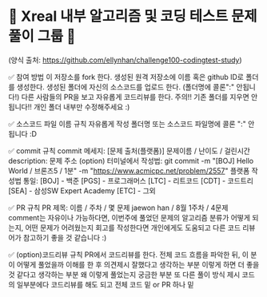 # 💯 Xreal 내부 알고리즘 및 코딩 테스트 문제 풀이 그룹 📝
(양식 출처: https://github.com/ellynhan/challenge100-codingtest-study)

✅ 참여 방법
이 저장소를 fork 한다.
생성된 원격 저장소에 이름 혹은 github ID로 폴더를 생성한다.
생성된 폴더에 자신의 소스코드를 업로드 한다. (폴더명에 콜론":" 안됩니다!)
다른 사람들의 PR을 보고 자유롭게 코드리뷰를 한다.
주의!! 기존 폴더를 지우면 안됩니다!! 개인 폴더 내부만 수정해주세요 :)

✅ 소스코드 파일 이름 규칙
자유롭게 작성
폴더명 또는 소스코드 파일명에 콜론 ":" 안됩니다 :D


✅ commit 규칙
commit 메세지: [문제 출처(플랫폼)] 문제이름 / 난이도 / 걸린시간
description: 문제 주소 (option)
터미널에서 작성법:
git commit -m "[BOJ] Hello World / 브론즈5 / 1분" -m "https://www.acmicpc.net/problem/2557"
플랫폼 작성법 통일:
[BOJ] - 백준
[PGS] - 프로그래머스
[LTC] - 리트코드
[CDT] - 코드트리
[SEA] - 삼성SW Expert Academy
[ETC] - 그외


✅ PR 규칙
PR 제목: 이름 / 주차 / 몇 문제
jaewon han / 8월 1주차 / 4문제 
comment는 자유이나 가능하다면, 이번주에 풀었던 문제의 알고리즘 분류가 어떻게 되는지,
어떤 문제가 어려웠는지 회고를 작성한다면 개인에게도 도움되고 다른 코드 리뷰어가 참고하기 좋을 것 같습니다 :)


✅ (option)코드리뷰 규칙
PR에서 코드리뷰를 한다.
전체 코드 흐름을 파악한 뒤, 이 분이 어떻게 풀었을까 이해를 한 후
의견제시
잘했다고 생각하는 부분
이렇게 하면 더 좋을 것 같다고 생각하는 부분
왜 이렇게 풀었는지 궁금한 부분
또 다른 풀이 방식 제시
코드의 일부분에다 코드리뷰를 해도 되고 전체 코드 밑 or PR 하나 밑
